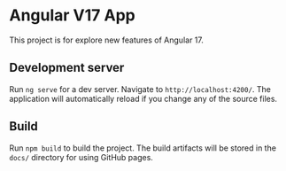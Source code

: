# Angular V17 App

This project is for explore new features of Angular 17.

## Development server

Run `ng serve` for a dev server. Navigate to `http://localhost:4200/`. The application will automatically reload if you change any of the source files.

## Build

Run `npm build` to build the project. The build artifacts will be stored in the `docs/` directory for using GitHub pages.

